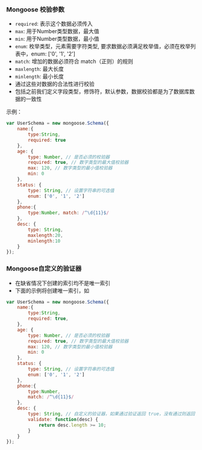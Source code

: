 ### Mongoose 校验参数

- `required`: 表示这个数据必须传入
- `max`: 用于Number类型数据，最大值
- `min`: 用于Number类型数据，最小值
- `enum`: 枚举类型，元素需要字符类型, 要求数据必须满足枚举值，必须在枚举列表中，enum: ['0', '1', '2']
- `match`: 增加的数据必须符合 match（正则）的规则
- `maxlength`: 最大长度
- `minlength`: 最小长度
- 通过这些对数据的合法性进行校验
- 包括之前我们定义字段类型，修饰符，默认参数，数据校验都是为了数据库数据的一致性

示例：

```js
var UserSchema = new mongoose.Schema({
    name:{
        type:String, 
        required: true 
    },
    age: {
        type: Number, // 是否必须的校验器
        required: true, // 数字类型的最大值校验器
        max: 120, // 数字类型的最小值校验器
        min: 0
    },
    status: {
        type: String, // 设置字符串的可选值
        enum: ['0', '1', '2']
    },
    phone:{
        type:Number, match: /^\d{11}$/
    },
    desc: {
        type: String,
        maxlength:20,
        minlength:10
    }
});
```

### Mongoose自定义的验证器

- 在缺省情况下创建的索引均不是唯一索引
- 下面的示例将创建唯一索引，如

```js
var UserSchema = new mongoose.Schema({
    name:{
        type:String, 
        required: true,
    },
    age: {
        type: Number, // 是否必须的校验器
        required: true, // 数字类型的最大值校验器
        max: 120, // 数字类型的最小值校验器
        min: 0
    },
    status: {
        type: String, // 设置字符串的可选值
        enum: ['0', '1', '2']
    },
    phone:{
        type:Number, 
        match: /^\d{11}$/
    },
    desc: {
        type: String, // 自定义的验证器，如果通过验证返回 true，没有通过则返回 false
        validate: function(desc) {
            return desc.length >= 10;
        }
    }
});
```